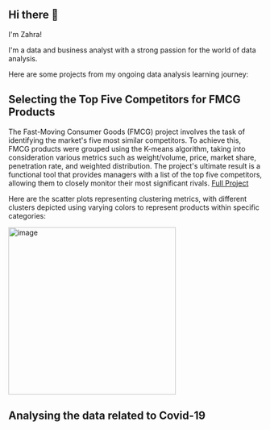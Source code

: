 ## Hi there 👋

I'm Zahra!

I'm a data and business analyst with a strong passion for the world of data analysis.

Here are some projects from my ongoing data analysis learning journey:



## Selecting the Top Five Competitors for FMCG Products

The Fast-Moving Consumer Goods (FMCG) project involves the task of identifying the market's five most similar competitors. To achieve this, FMCG products were grouped using the K-means algorithm, taking into consideration various metrics such as weight/volume, price, market share, penetration rate, and weighted distribution. The project's ultimate result is a functional tool that provides managers with a list of the top five competitors, allowing them to closely monitor their most significant rivals. [Full Project](https://github.com/ZahraAfjehie/FMCG_Project)

Here are the scatter plots representing clustering metrics, with different clusters depicted using varying colors to represent products within specific categories:



<img width="332" alt="image" src="https://github.com/ZahraAfjehie/FMCG_Project/assets/13051084/7316d510-f12d-4479-aff4-35c264fa880d">

## Analysing the data related to Covid-19

